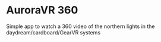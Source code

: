 ﻿# AuroraVR 360
 Simple app to watch a 360 video of the northern lights in the daydream/cardboard/GearVR systems
